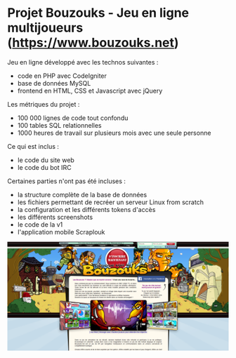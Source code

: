 # Projet Bouzouks - Jeu en ligne multijoueurs (https://www.bouzouks.net)

Jeu en ligne développé avec les technos suivantes :
- code en PHP avec CodeIgniter
- base de données MySQL
- frontend en HTML, CSS et Javascript avec jQuery

Les métriques du projet :
- 100 000 lignes de code tout confondu
- 100 tables SQL relationnelles
- 1000 heures de travail sur plusieurs mois avec une seule personne

Ce qui est inclus :
- le code du site web
- le code du bot IRC

Certaines parties n'ont pas été incluses :
- la structure complète de la base de données
- les fichiers permettant de recréer un serveur Linux from scratch
- la configuration et les différents tokens d'accès
- les différents screenshots
- le code de la v1
- l'application mobile Scraplouk

![alt text](https://github.com/jmigot/bouzouks/blob/master/bouzouks.png?raw=true)
